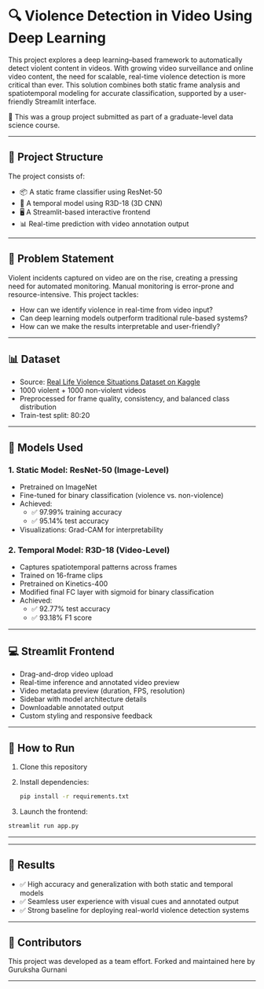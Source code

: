 # 🔍 Violence Detection in Video Using Deep Learning

This project explores a deep learning–based framework to automatically detect violent content in videos. With growing video surveillance and online video content, the need for scalable, real-time violence detection is more critical than ever. This solution combines both static frame analysis and spatiotemporal modeling for accurate classification, supported by a user-friendly Streamlit interface.

🏅 This was a group project submitted as part of a graduate-level data science course.

---

## 📁 Project Structure

The project consists of:

- 📦 A static frame classifier using ResNet-50  
- 🎥 A temporal model using R3D-18 (3D CNN)  
- 🖥️ A Streamlit-based interactive frontend  
- 📊 Real-time prediction with video annotation output  

---

## 📌 Problem Statement

Violent incidents captured on video are on the rise, creating a pressing need for automated monitoring. Manual monitoring is error-prone and resource-intensive. This project tackles:

- How can we identify violence in real-time from video input?  
- Can deep learning models outperform traditional rule-based systems?  
- How can we make the results interpretable and user-friendly?  

---

## 📊 Dataset

- Source: [Real Life Violence Situations Dataset on Kaggle](https://www.kaggle.com/datasets/mohamedmustafa/real-life-violence-situations-dataset)  
- 1000 violent + 1000 non-violent videos  
- Preprocessed for frame quality, consistency, and balanced class distribution  
- Train-test split: 80:20  

---

## 🧠 Models Used

### 1. Static Model: ResNet-50 (Image-Level)

- Pretrained on ImageNet  
- Fine-tuned for binary classification (violence vs. non-violence)  
- Achieved:  
  - ✅ 97.99% training accuracy  
  - ✅ 95.14% test accuracy  
- Visualizations: Grad-CAM for interpretability  

### 2. Temporal Model: R3D-18 (Video-Level)

- Captures spatiotemporal patterns across frames  
- Trained on 16-frame clips  
- Pretrained on Kinetics-400  
- Modified final FC layer with sigmoid for binary classification  
- Achieved:  
  - ✅ 92.77% test accuracy  
  - ✅ 93.18% F1 score  

---

## 💻 Streamlit Frontend

- Drag-and-drop video upload  
- Real-time inference and annotated video preview  
- Video metadata preview (duration, FPS, resolution)  
- Sidebar with model architecture details  
- Downloadable annotated output  
- Custom styling and responsive feedback  

---


## 🚀 How to Run

1. Clone this repository  
2. Install dependencies:
   ```bash
   pip install -r requirements.txt
   ```

3. Launch the frontend:

```bash
streamlit run app.py
```
---

---
## 🎯 Results

- ✅ High accuracy and generalization with both static and temporal models  
- ✅ Seamless user experience with visual cues and annotated output  
- ✅ Strong baseline for deploying real-world violence detection systems  

---

## 👥 Contributors
This project was developed as a team effort. Forked and maintained here by Guruksha Gurnani

---






